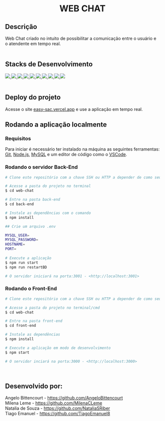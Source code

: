 <h1 align="center">WEB CHAT</h1>

## Descrição
Web Chat criado no intuito de possibilitar a comunicação entre o usuário e o atendente em tempo real.
<br><br>

## Stacks de Desenvolvimento

<div>
  <a href="https://javascript.info/">
    <img src="https://img.shields.io/badge/javascript-339933?style=for-the-badge&logo=javascript&color=gray" />
  </a>
  <a href="https://www.w3schools.com/cssref/">
    <img src="https://img.shields.io/badge/css-339933?style=for-the-badge&logo=css3&color=gray" />
  </a>
    <a href="https://developer.mozilla.org/pt-BR/docs/Web/HTML">
    <img src="https://img.shields.io/badge/html5-339933?style=for-the-badge&logo=html5&color=gray" />
  </a>
  <a href="https://pt-br.reactjs.org/docs/getting-started.html">
    <img src="https://img.shields.io/badge/React-339933?style=for-the-badge&logo=react&color=gray" />
  </a>
  <a href="https://styled-components.com/docs">
    <img src="https://img.shields.io/badge/Styled--Components-339933?style=for-the-badge&logo=styledcomponents&color=gray" />
  </a>
  <a href="https://docs.npmjs.com/">
    <img src="https://img.shields.io/badge/Node.js-339933?style=for-the-badge&logo=nodedotjs&color=gray" />
  </a>
  <a href="https://expressjs.com/pt-br/">
    <img src="https://img.shields.io/badge/Express.js-339933?style=for-the-badge&logo=express&color=gray" /> 
  </a>
  <a href="https://dev.mysql.com/doc/">
    <img src="https://img.shields.io/badge/MySQL-339933?style=for-the-badge&logo=mysql&color=gray" />
  </a>
  <a href="https://sequelize.org/">
    <img src="https://img.shields.io/badge/Sequelize-339933?style=for-the-badge&logo=sequelize&color=gray" />
  </a>
  <a href="https://socket.io/docs/v4/">
    <img src="https://img.shields.io/badge/Socket.io-339933?style=for-the-badge&logo=socket.io&color=gray" /> 
  </a>
</div>
<br>

## Deploy do projeto
Acesse o site [easy-sac.vercel.app](https://easy-sac.vercel.app/) e use a aplicação em tempo real.

## Rodando a aplicação localmente
### Requisitos

Para iniciar é necessário ter instalado na máquina as seguintes ferramentas:
[Git](https://git-scm.com), [Node.js](https://nodejs.org/en/), [MySQL](https://dev.mysql.com/doc/) e um editor de código como o [VSCode](https://code.visualstudio.com/).

### Rodando o servidor Back-End

```bash
# Clone este repositório com a chave SSH ou HTTP a depender de como seu git está configurado.

# Acesse a pasta do projeto no terminal
$ cd web-chat

# Entre na pasta back-end
$ cd back-end

# Instale as dependências com o comando
$ npm install

## Crie um arquivo .env

MYSQL_USER=
MYSQL_PASSWORD=
HOSTNAME=
PORT=
	
# Execute a aplicação
$ npm run start
$ npm run restartBD

# O servidor iniciará na porta:3001 - <http://localhost:3001>
```

### Rodando o Front-End 

```bash
# Clone este repositório com a chave SSH ou HTTP a depender de como seu git está configurado.

# Acesse a pasta do projeto no terminal/cmd
$ cd web-chat

# Entre na pasta front-end
$ cd front-end

# Instale as dependências
$ npm install

# Execute a aplicação em modo de desenvolvimento
$ npm start

# O servidor inciará na porta:3000 - <http://localhost:3000>
```
<br>

## Desenvolvido por:

Angelo Bittencourt - https://github.com/AngeloBittencourt
<br>
Milena Leme - https://github.com/MilenaCLeme
<br>
Natalia de Souza - https://github.com/NataliaSRiber
<br>
Tiago Emanuel - https://github.com/TiagoEmanuel8

